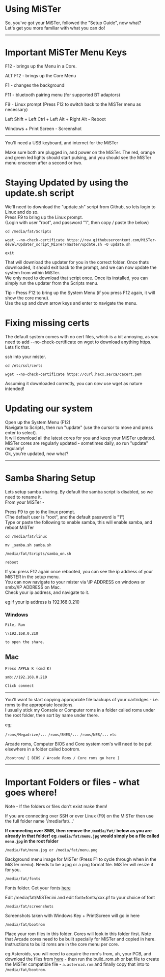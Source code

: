 # Using MiSTer

So, you've got your MiSTer, followed the "Setup Guide",  now what?  
Let's get you more familiar with what you can do!

*** 

# Important MiSTer Menu Keys
F12 - brings up the Menu in a Core.

ALT F12 - brings up the Core Menu

F1 - changes the background

F11 - bluetooth pairing menu  (for supported BT adaptors)

F9 - Linux prompt (Press F12 to switch back to the MiSTer menu as necessary)

Left Shift + Left Ctrl + Left Alt + Right Alt -  Reboot

Windows + Print Screen - Screenshot



***

You'll need a USB keyboard, and internet for the MiSTer

Make sure both are plugged in, and power on the MiSTer.
The red, orange and green led lights should start pulsing, and you should see the MiSTer menu onscreen after a second or two.




# Staying Updated by using the update.sh script

We'll need to download the "update.sh" script from Github, so lets login to Linux and do so.   
Press F9 to bring up the Linux prompt.   
(Login with user "root", and password "1", then copy / paste the below)   

`cd /media/fat/Scripts`

`wget --no-check-certificate https://raw.githubusercontent.com/MiSTer-devel/Updater_script_MiSTer/master/update.sh -O update.sh`

`exit`

That will download the updater for you in the correct folder.  Once thats downloaded, it should exit back to the prompt, and we can now update the system from within MiSTer.   
We only need to download that script once.  Once its installed, you can simply run the updater from the Scripts menu.

Tip - Press F12 to bring up the System Menu (if you press F12 again, it will show the core menu).   
Use the up and down arrow keys and enter to navigate the menu.   


# Fixing missing certs

The default system comes with no cert files, which is a bit annoying, as you need to add --no-check-certificate on wget to download anything https.   Lets fix that.

ssh into your mister.


`cd /etc/ssl/certs`

`wget --no-check-certificate https://curl.haxx.se/ca/cacert.pem`


Assuming it downloaded correctly, you can _now_ use wget as nature intended!


# Updating our system
Open up the System Menu (F12)   
Navigate to Scripts, then run "update" (use the cursor to move and press enter to select).   
It will download all the latest cores for you and keep your MiSTer updated.   
MiSTer cores are regularly updated - sometimes daily, so run "update" regularly!   
Ok, you're updated, now what?   


***


# Samba Sharing Setup
Lets setup samba sharing.  By default the samba script is disabled, so we need to rename it.   
From your MiSTer - 

Press F9 to go to the linux prompt.   
(The default user is "root", and the default password is "1")   
Type or paste the following to enable samba, this will enable samba, and reboot MiSTer   

`cd /media/fat/linux`

`mv _samba.sh samba.sh`

`/media/fat/Scripts/samba_on.sh`

`reboot`

If you press F12 again once rebooted, you can see the ip address of your MiSTER in the setup menu.   
You can now navigate to your mister via \\IP ADDRESS on windows or smb://IP ADDRESS on Mac.   
Check your ip address, and navigate to it.   

eg if your ip address is 192.168.0.210

### Windows
`File, Run`

`\\192.168.0.210 `

`to open the share.`


## Mac
`Press APPLE K (cmd K)`

`smb://192.168.0.210`

`Click connect`



***

You'll want to start copying appropriate file backups of your cartridges - i.e. roms to the appropriate locations.   
I usually stick my Console or Computer roms in a folder called roms under the root folder, then sort by name under there.   

eg;

`/roms/Megadrive/...`
`/roms/SNES/...`
`/roms/NES/...`
`etc`

Arcade roms, Computer BIOS and Core system rom's will need to be put elsewhere in a folder called bootrom.

`/bootrom/ [ BIOS / Arcade Roms / Core roms go here ] `
***

# Important Folders or files - what goes where!
Note - If the folders or files don't exist make them!

If you are connecting over SSH or over Linux (F9) on the MiSTer then use the full folder name '/media/fat/...'

**If connecting over SMB, then remove the  `/media/fat/` below as you are already in that folder!**
**eg `/media/fat/menu.jpg` would simply be a file called `menu.jpg` in the root folder**



`/media/fat/menu.jpg or /media/fat/menu.png`

Background menu image for MiSTer (Press F1 to cycle through when in the MiSTer menu).  Needs to be a jpg or a png format file.  MiSTer will resize it for you.


`/media/fat/fonts`

Fonts folder.  Get your fonts [here](https://github.com/MiSTer-devel/Fonts_MiSTer)

Edit /media/fat/MiSTer.ini and edit font=fonts/xxx.pf to your choice of font



`/media/fat/screenshots`

Screenshots taken with Windows Key + PrintScreen will go in here


`/media/fat/bootrom`

Place your rom files in this folder.  Cores will look in this folder first.  Note that Arcade cores need to be built specially for MiSTer and copied in here.  Instructions to build roms are in the core menu per core.

eg Asteroids, you will need to acquire the rom's from, uh, your PCB, and download the files from [here](https://github.com/MiSTer-devel/Arcade-Asteroids_MiSTer/tree/master/releases) - then run the build_rom.sh or bat file to create the MiSTer compatible file -  `a.asteroid.rom` and finally copy that into to `/media/fat/bootrom`.